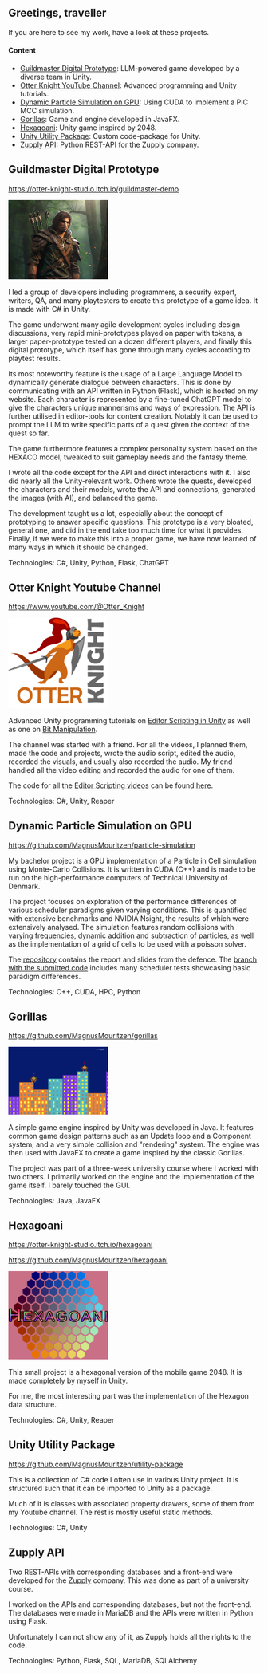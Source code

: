 ## Greetings, traveller

If you are here to see my work, have a look at these projects.

#### Content
- [Guildmaster Digital Prototype](#guildmaster-digital-prototype): LLM-powered game developed by a diverse team in Unity.
- [Otter Knight YouTube Channel](#otter-knight-youtube-channel): Advanced programming and Unity tutorials.
- [Dynamic Particle Simulation on GPU](#dynamic-particle-simulation-on-gpu): Using CUDA to implement a PIC MCC simulation.
- [Gorillas](#gorillas): Game and engine developed in JavaFX.
- [Hexagoani](#hexagoani): Unity game inspired by 2048.
- [Unity Utility Package](#unity-utility-package): Custom code-package for Unity.
- [Zupply API](#zupply-api): Python REST-API for the Zupply company.

## Guildmaster Digital Prototype
https://otter-knight-studio.itch.io/guildmaster-demo

<img src="GM.png" alt="Guildmaster Cover" width="200"/>

I led a group of developers including programmers, a security expert, writers, QA, and many playtesters to create this prototype of a game idea. It is made with C# in Unity. 

The game underwent many agile development cycles including design discussions, very rapid mini-prototypes played on paper with tokens, a larger paper-prototype tested on a dozen different players, and finally this digital prototype, which itself has gone through many cycles according to playtest results.

Its most noteworthy feature is the usage of a Large Language Model to dynamically generate dialogue between characters. This is done by communicating with an API written in Python (Flask), which is hosted on my website. Each character is represented by a fine-tuned ChatGPT model to give the characters unique mannerisms and ways of expression. The API is further utilised in editor-tools for content creation. Notably it can be used to prompt the LLM to write specific parts of a quest given the context of the quest so far.

The game furthermore features a complex personality system based on the HEXACO model, tweaked to suit gameplay needs and the fantasy theme.

I wrote all the code except for the API and direct interactions with it. I also did nearly all the Unity-relevant work. Others wrote the quests, developed the characters and their models, wrote the API and connections, generated the images (with AI), and balanced the game.

The development taught us a lot, especially about the concept of prototyping to answer specific questions. This prototype is a very bloated, general one, and did in the end take too much time for what it provides. Finally, if we were to make this into a proper game, we have now learned of many ways in which it should be changed.

Technologies: C#, Unity, Python, Flask, ChatGPT

## Otter Knight Youtube Channel
https://www.youtube.com/@Otter_Knight

<img src="OK.png" alt="Otter Knight Logo" width="200"/>

Advanced Unity programming tutorials on [Editor Scripting in Unity](https://youtube.com/playlist?list=PLqy--wDEnoVIxVmP_V6RXFg-tc9mVlFgX&si=iGU2nAX2CtD7KK_A) as well as one on [Bit Manipulation](https://youtu.be/gZLhh9uJNAs?si=BP0BRAzJ-4IQciLA).

The channel was started with a friend. For all the videos, I planned them, made the code and projects, wrote the audio script, edited the audio, recorded the visuals, and usually also recorded the audio. My friend handled all the video editing and recorded the audio for one of them.

The code for all the [Editor Scripting videos](https://youtube.com/playlist?list=PLqy--wDEnoVIxVmP_V6RXFg-tc9mVlFgX&si=iGU2nAX2CtD7KK_A) can be found [here](https://github.com/MagnusMouritzen/unity-editor-scripting).

Technologies: C#, Unity, Reaper

## Dynamic Particle Simulation on GPU
https://github.com/MagnusMouritzen/particle-simulation

My bachelor project is a GPU implementation of a Particle in Cell simulation using Monte-Carlo Collisions. It is written in CUDA (C++) and is made to be run on the high-performance computers of Technical University of Denmark.

The project focuses on exploration of the performance differences of various scheduler paradigms given varying conditions. This is quantified with extensive benchmarks and NVIDIA Nsight, the results of which were extensively analysed. The simulation features random collisions with varying frequencies, dynamic addition and subtraction of particles, as well as the implementation of a grid of cells to be used with a poisson solver.

The [repository](https://github.com/MagnusMouritzen/particle-simulation) contains the report and slides from the defence. The [branch with the submitted code](https://github.com/MagnusMouritzen/particle-simulation/tree/final_branch) includes many scheduler tests showcasing basic paradigm differences.

Technologies: C++, CUDA, HPC, Python

## Gorillas
https://github.com/MagnusMouritzen/gorillas

<img src="Gorillas.png" alt="Gorillas Screenshot" width="200"/>

A simple game engine inspired by Unity was developed in Java. It features common game design patterns such as an Update loop and a Component system, and a very simple collision and "rendering" system. The engine was then used with JavaFX to create a game inspired by the classic Gorillas.

The project was part of a three-week university course where I worked with two others. I primarily worked on the engine and the implementation of the game itself. I barely touched the GUI.

Technologies: Java, JavaFX

## Hexagoani
https://otter-knight-studio.itch.io/hexagoani

https://github.com/MagnusMouritzen/hexagoani

<img src="Hexagoani.png" alt="Hexagoani Cover" width="200"/>

This small project is a hexagonal version of the mobile game 2048. It is made completely by myself in Unity.

For me, the most interesting part was the implementation of the Hexagon data structure.

Technologies: C#, Unity, Reaper

## Unity Utility Package
https://github.com/MagnusMouritzen/utility-package

This is a collection of C# code I often use in various Unity project. It is structured such that it can be imported to Unity as a package.

Much of it is classes with associated property drawers, some of them from my Youtube channel. The rest is mostly useful static methods.

Technologies: C#, Unity

## Zupply API
Two REST-APIs with corresponding databases and a front-end were developed for the [Zupply](https://www.zupply.site/) company. This was done as part of a university course.

I worked on the APIs and corresponding databases, but not the front-end. The databases were made in MariaDB and the APIs were written in Python using Flask.

Unfortunately I can not show any of it, as Zupply holds all the rights to the code.

Technologies: Python, Flask, SQL, MariaDB, SQLAlchemy
